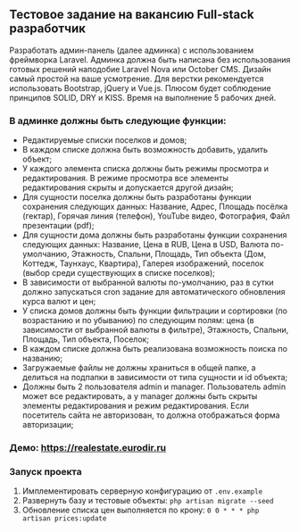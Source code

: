 ## Тестовое задание на вакансию Full-stack разработчик

Разработать админ-панель (далее админка) с использованием фреймворка Laravel. Админка должна быть написана без использования готовых решений наподобие Laravel Nova или October CMS. Дизайн самый простой на ваше усмотрение. Для верстки рекомендуется использовать Bootstrap, jQuery и Vue.js. Плюсом будет соблюдение принципов SOLID, DRY и KISS. Время на выполнение 5 рабочих дней.

### В админке должны быть следующие функции:
- Редактируемые списки поселков и домов;
- В каждом списке должна быть возможность добавить, удалить объект;
- У каждого элемента списка должны быть режимы просмотра и редактирования. В режиме просмотра все элементы редактирования скрыты и допускается другой дизайн;
- Для сущности поселка должны быть разработаны функции сохранения следующих данных: Название, Адрес, Площадь посёлка (гектар), Горячая линия (телефон), YouTube видео, Фотография, Файл презентации (pdf);
- Для сущности дома должны быть разработаны функции сохранения следующих данных: Название, Цена в RUB, Цена в USD, Валюта по-умолчанию,  Этажность, Спальни, Площадь, Тип объекта (Дом, Коттедж, Таунхаус, Квартира), Галерея изображений, поселок (выбор среди существующих в списке поселков);
- В зависимости от выбранной валюты по-умолчанию, раз в сутки должно запускаться cron задание для автоматического обновления курса валют и цен;
- У списка домов должны быть функции фильтрации и сортировки (по возрастанию и по убыванию) по следующим полям: цена (в зависимости от выбранной валюты в фильтре), Этажность, Спальни, Площадь, Тип объекта, Поселок;
- В каждом списке должна быть реализована возможность поиска по названию;
- Загружаемые файлы не должны храниться в общей папке, а делиться на подпапки в зависимости от типа сущности и id объекта;
- Должны быть 2 пользователя admin и manager. Пользователь admin может все редактировать, а у manager должны быть скрыты элементы редактирования и режим редактирования. Если посетитель сайта не авторизован, то должна отображаться форма авторизации;

### Демо: https://realestate.eurodir.ru


### Запуск проекта
1) Имплементировать серверную конфигурацию от `.env.example`
2) Развернуть базу и тестовые объекты: `php artisan migrate --seed`
3) Обновление списка цен выполняется по крону: `0 0 * * * php artisan prices:update`
